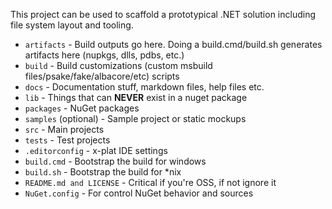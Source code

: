 This project can be used to scaffold a prototypical .NET solution including file system layout and tooling. 

- `artifacts` - Build outputs go here. Doing a build.cmd/build.sh generates artifacts here (nupkgs, dlls, pdbs, etc.)
- `build` - Build customizations (custom msbuild files/psake/fake/albacore/etc) scripts
- `docs` - Documentation stuff, markdown files, help files etc.
- `lib` - Things that can **NEVER** exist in a nuget package
- `packages` - NuGet packages
- `samples` (optional) - Sample project or static mockups
- `src` - Main projects
- `tests` - Test projects
- `.editorconfig` - x-plat IDE settings
- `build.cmd` - Bootstrap the build for windows
- `build.sh` - Bootstrap the build for *nix
- `README.md and LICENSE` - Critical if you're OSS, if not ignore it
- `NuGet.config` - For control NuGet behavior and sources
